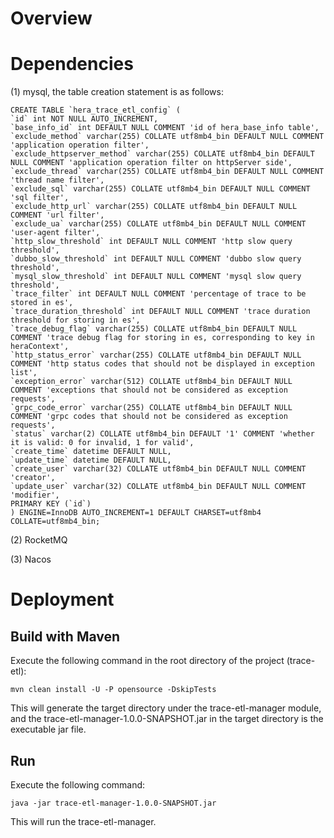 <!--

    Licensed to the Apache Software Foundation (ASF) under one
    or more contributor license agreements.  See the NOTICE file
    distributed with this work for additional information
    regarding copyright ownership.  The ASF licenses this file
    to you under the Apache License, Version 2.0 (the
    "License"); you may not use this file except in compliance
    with the License.  You may obtain a copy of the License at

    http://www.apache.org/licenses/LICENSE-2.0

    Unless required by applicable law or agreed to in writing,
    software distributed under the License is distributed on an
    "AS IS" BASIS, WITHOUT WARRANTIES OR CONDITIONS OF ANY
    KIND, either express or implied.  See the License for the
    specific language governing permissions and limitations
    under the License.

-->

# Overview

# Dependencies

(1) mysql, the table creation statement is as follows:

```
CREATE TABLE `hera_trace_etl_config` (
`id` int NOT NULL AUTO_INCREMENT,
`base_info_id` int DEFAULT NULL COMMENT 'id of hera_base_info table',
`exclude_method` varchar(255) COLLATE utf8mb4_bin DEFAULT NULL COMMENT 'application operation filter',
`exclude_httpserver_method` varchar(255) COLLATE utf8mb4_bin DEFAULT NULL COMMENT 'application operation filter on httpServer side',
`exclude_thread` varchar(255) COLLATE utf8mb4_bin DEFAULT NULL COMMENT 'thread name filter',
`exclude_sql` varchar(255) COLLATE utf8mb4_bin DEFAULT NULL COMMENT 'sql filter',
`exclude_http_url` varchar(255) COLLATE utf8mb4_bin DEFAULT NULL COMMENT 'url filter',
`exclude_ua` varchar(255) COLLATE utf8mb4_bin DEFAULT NULL COMMENT 'user-agent filter',
`http_slow_threshold` int DEFAULT NULL COMMENT 'http slow query threshold',
`dubbo_slow_threshold` int DEFAULT NULL COMMENT 'dubbo slow query threshold',
`mysql_slow_threshold` int DEFAULT NULL COMMENT 'mysql slow query threshold',
`trace_filter` int DEFAULT NULL COMMENT 'percentage of trace to be stored in es',
`trace_duration_threshold` int DEFAULT NULL COMMENT 'trace duration threshold for storing in es',
`trace_debug_flag` varchar(255) COLLATE utf8mb4_bin DEFAULT NULL COMMENT 'trace debug flag for storing in es, corresponding to key in heraContext',
`http_status_error` varchar(255) COLLATE utf8mb4_bin DEFAULT NULL COMMENT 'http status codes that should not be displayed in exception list',
`exception_error` varchar(512) COLLATE utf8mb4_bin DEFAULT NULL COMMENT 'exceptions that should not be considered as exception requests',
`grpc_code_error` varchar(255) COLLATE utf8mb4_bin DEFAULT NULL COMMENT 'grpc codes that should not be considered as exception requests',
`status` varchar(2) COLLATE utf8mb4_bin DEFAULT '1' COMMENT 'whether it is valid: 0 for invalid, 1 for valid',
`create_time` datetime DEFAULT NULL,
`update_time` datetime DEFAULT NULL,
`create_user` varchar(32) COLLATE utf8mb4_bin DEFAULT NULL COMMENT 'creator',
`update_user` varchar(32) COLLATE utf8mb4_bin DEFAULT NULL COMMENT 'modifier',
PRIMARY KEY (`id`)
) ENGINE=InnoDB AUTO_INCREMENT=1 DEFAULT CHARSET=utf8mb4 COLLATE=utf8mb4_bin;
```

(2) RocketMQ

(3) Nacos

# Deployment

## Build with Maven

Execute the following command in the root directory of the project (trace-etl):

`mvn clean install -U -P opensource -DskipTests`

This will generate the target directory under the trace-etl-manager module, and the trace-etl-manager-1.0.0-SNAPSHOT.jar
in the target directory is the executable jar file.

## Run

Execute the following command:

`java -jar trace-etl-manager-1.0.0-SNAPSHOT.jar`

This will run the trace-etl-manager.